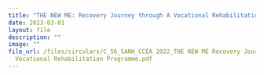 ```yaml
---
title: "THE NEW ME: Recovery Journey through A Vocational Rehabilitation Programme"
date: 2023-03-01
layout: file
description: ""
image: ""
file_url: /files/circulars/C_56_SANH_CCEA 2022_THE NEW ME Recovery Journey through A
  Vocational Rehabilitation Programme.pdf
---
```


